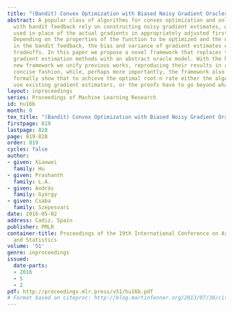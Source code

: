 ```yaml
---
title: "(Bandit) Convex Optimization with Biased Noisy Gradient Oracles"
abstract: A popular class of algorithms for convex optimization and online learning
  with bandit feedback rely on constructing noisy gradient estimates, which are then
  used in place of the actual gradients in appropriately adjusted first-order algorithms.
  Depending on the properties of the function to be optimized and the nature of “noise”
  in the bandit feedback, the bias and variance of gradient estimates exhibit various
  tradeoffs. In this paper we propose a novel framework that replaces the specific
  gradient estimation methods with an abstract oracle model. With the help of the
  new framework we unify previous works, reproducing their results in a clean and
  concise fashion, while, perhaps more importantly, the framework also allows us to
  formally show that to achieve the optimal root-n rate either the algorithms that
  use existing gradient estimators, or the proofs have to go beyond what exists today.
layout: inproceedings
series: Proceedings of Machine Learning Research
id: hu16b
month: 0
tex_title: "(Bandit) Convex Optimization with Biased Noisy Gradient Oracles"
firstpage: 819
lastpage: 828
page: 819-828
order: 819
cycles: false
author:
- given: Xiaowei
  family: Hu
- given: Prashanth
  family: L.A.
- given: András
  family: György
- given: Csaba
  family: Szepesvari
date: 2016-05-02
address: Cadiz, Spain
publisher: PMLR
container-title: Proceedings of the 19th International Conference on Artificial Intelligence
  and Statistics
volume: '51'
genre: inproceedings
issued:
  date-parts:
  - 2016
  - 5
  - 2
pdf: http://proceedings.mlr.press/v51/hu16b.pdf
# Format based on citeproc: http://blog.martinfenner.org/2013/07/30/citeproc-yaml-for-bibliographies/
---
```

